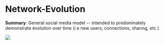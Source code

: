 # Network-Evolution

**Summary**: General social media model -- intended to predominately demonstrate evolution over time (i.e new users, connections, sharing, etc.)

![](network_visuals/grwoth_state_spring_long.gif)

